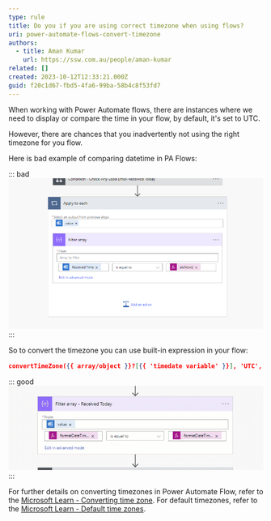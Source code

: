 ```yaml
---
type: rule
title: Do you if you are using correct timezone when using flows?
uri: power-automate-flows-convert-timezone
authors:
  - title: Aman Kumar
    url: https://ssw.com.au/people/aman-kumar
related: []
created: 2023-10-12T12:33:21.000Z
guid: f20c1d67-fbd5-4fa6-99ba-58b4c8f53fd7
---
```


When working with Power Automate flows, there are instances where we need to display or compare the time in your flow, by default, it's set to UTC.

However, there are chances that you inadvertently not using the right timezone for you flow.

<!--endintro-->

Here is bad example of comparing datetime in PA Flows:

::: bad
![Figure: Bad example - You are comparing the UTC with UTC](comparing-timedate-without-converting.png)
:::

So to convert the timezone you can use built-in expression in your flow:

```json
convertTimeZone({{ array/object }}?[{{ 'timedate variable' }}], 'UTC', 'AUS Eastern Standard Time')
```

::: good
![Figure: Good example - You are comparing it in local timezone (i.e AEST with AEST)](convert-timezone-expression.GIF)
:::

For further details on converting timezones in Power Automate Flow, refer to the [Microsoft Learn - Converting time zone](https://learn.microsoft.com/en-us/troubleshoot/power-platform/power-automate/converting-time-zone-power-automate).
For default timezones, refer to the [Microsoft Learn - Default time zones](https://learn.microsoft.com/en-us/windows-hardware/manufacture/desktop/default-time-zones?view=windows-11).
